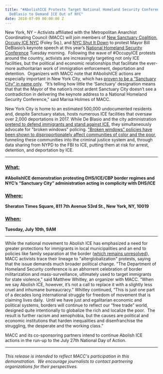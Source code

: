 ```yaml
---
title: "#AbolishICE Protests Target National Homeland Security Conference & Mayor
  DeBlasio to Demand ICE Out of NYC"
date: 2018-07-09 00:00:00 Z
---
```


New York, NY – Activists affiliated with the Metropolitan Anarchist Coordinating Council (MACC) will join members of [New Sanctuary Coalition](http://www.newsanctuarynyc.org/), [Occupy ICE NYC](https://twitter.com/occupyicenyc?lang=en) (Foley Sq.), and [NYC Shut It Down](https://twitter.com/nyc_shutitdown?lang=en) to protest Mayor Bill DeBlasio’s keynote speech at this year’s [National Homeland Security Conference](https://nationalhomelandsecurity.org/about-us) Tuesday morning.  Following the wave of #OccupyICE protests around the country, activists are increasingly targeting not only ICE facilities, but the political and economic relationships that facilitate the ever-more authoritarian work of immigration enforcement, deportation and detention.  Organizers with MACC note that #AbolishICE actions are especially important in New York City, which has [proven to be a “Sanctuary City” in name only](https://www.nytimes.com/2018/02/27/nyregion/sanctuary-cities-immigrants-ice.html).  “It’s telling how little the ‘Sanctuary’ designation means that that the Mayor of the nation’s most ardent Sanctuary City doesn’t see a contradiction in delivering the keynote address to a National Homeland Security Conference,” said Marisa Holmes of MACC. 

New York City is home to an estimated 500,000 undocumented residents and, despite Sanctuary status, hosts numerous ICE facilities that oversaw over 2,000 deportations in 2017. While De Blasio and the city administration [pretend to defend immigrants and stand against ICE](https://citylimits.org/2017/07/10/major-impact-seen-from-mayors-carve-out-of-deportation-defense-program/), they simultaneously advocate for "broken windows" policing. ["Broken windows" policies have been shown to disproportionately affect communities of color and the poor](www.crainsnewyork.com/article/20180221/OPINION/180219910/unmasking-de-blasio-champion-of-broken-windows), funneling these communities into the criminal justice system and, through data sharing from NYPD to the FBI to ICE, putting them at risk for arrest, detention, and deportation by ICE.

---

### <b><u>What:</u></b> 
  <b>#AbolishICE demonstration protesting DHS/ICE/CBP border regimes and NYC’s “Sanctuary City” administration acting in complicity with DHS/ICE </b>

### <b><u>Where:</u></b> 
  <b>Sheraton Times Square, 811 7th Avenue 53rd St., New York, NY, 10019 </b>

### <b><u>When:</u></b>
  <b>Tuesday, July 10th, 9AM </b>

---

While the national movement to Abolish ICE has emphasized a need for greater protections for immigrants in local municipalities and an end to policies like family separation at the border ([which remains unresolved](https://www.washingtonpost.com/local/immigration/2018/07/09/3a253b22-838a-11e8-8553-a3ce89036c78_story.html?noredirect=on&utm_term=.04850a74b985)), MACC activists trace their lineage to "alterglobalization" protests, saying that the issue demands much broader political change. "The Department of Homeland Security conference is an abhorrent celebration of border militarization and mass-surveillance, ultimately used to target immigrants for state violence," said Matthew Whitley, an organizer with MACC. “When we say Abolish ICE, however, it’s not a call to replace it with a slightly less cruel and inhumane bureaucracy.” Whitley continued, “This is just one part of a decades long international struggle for freedom of movement that is claiming lives daily.  Until we have just and egalitarian economic and political systems, borders will continue to reflect our “free trade” world, designed quite intentionally to globalize the rich and localize the poor.  The result is further racism and xenophobia, but the causes are political and economic institutions that harden inequalities and disenfranchise the struggling, the desperate and the working class.” 

MACC and its co-sponsoring partners intend to continue Abolish ICE actions in the run-up to the July 27th National Day of Action.

---

###### _This release is intended to reflect MACC's participation in this demonstration.  We encourage journalists to contact partnering organizations for their perspectives._
